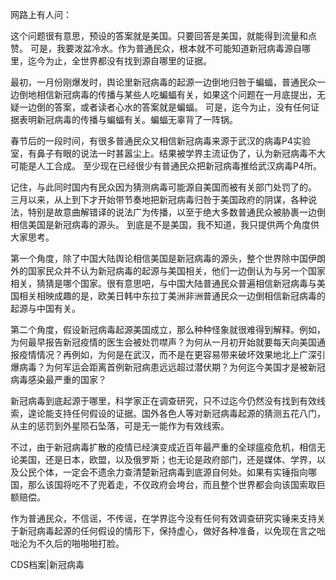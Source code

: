 

网路上有人问： 

这个问题很有意思，预设的答案就是美国。只要回答是美国，就能得到流量和点赞。 可是，我要泼盆冷水。作为普通民众，根本就不可能知道新冠病毒源自哪里，迄今为止，全世界都没有找到源自哪里的证据。

最初，一月份刚爆发时，舆论里新冠病毒的起源一边倒地归咎于蝙蝠，普通民众一边倒地相信新冠病毒的传播与某些人吃蝙蝠有关，如果这个问题在一月底提出，无疑一边倒的答案，或者读者心水的答案就是蝙蝠。 可是，迄今为止，没有任何证据表明新冠病毒的传播与蝙蝠有关。蝙蝠无辜背了一阵锅。

春节后的一段时间，有很多普通民众又相信新冠病毒来源于武汉的病毒P4实验室，有鼻子有眼的说法一时甚嚣尘上。结果被学界主流证伪了，认为新冠病毒不大可能是人工合成。 至少现在已经很少有普通民众把新冠病毒推给武汉病毒P4所。

记住，与此同时国内有民众因为猜测病毒可能源自美国而被有关部门处罚了的。 三月以来，从上到下才开始带节奏地把新冠病毒归咎于美国政府的阴谋，各种说法，特别是故意曲解错译的说法广为传播，以至于绝大多数普通民众被胁裹一边倒相信美国是新冠病毒的源头。 到底是不是美国，我不知道，我只提供两个角度供大家思考。

第一个角度，除了中国大陆舆论相信美国是新冠病毒的源头，整个世界除中国伊朗外的国家民众并不认为新冠病毒的起源与美国相关，他们一边倒认为与另一个国家相关，猜猜是哪个国家。很有意思吧，与中国大陆普通民众普遍相信新冠病毒与美国相关相映成趣的是，欧美日韩中东拉丁美洲非洲普通民众一边倒相信新冠病毒的起源与中国有关。

第二个角度，假设新冠病毒起源美国成立，那么种种怪象就很难得到解释。例如，为何最早报告新冠疫情的医生会被处罚噤声？为何从一月初开始就要每天向美国通报疫情情况？再例如，为何是在武汉，而不是在更容易带来破坏效果地北上广深引爆病毒？为何军运会距离首例新冠病患远远超过潜伏期？为何迄今美国才是被新冠病毒感染最严重的国家？

新冠病毒到底起源于哪里，科学家正在调查研究，只不过迄今仍然没有找到有效线索，遑论能支持任何假设的证据。国外各色人等对新冠病毒起源的猜测五花八门，从主的惩罚到外星陨石坠落，可是无一能作为有效线索。

不过，由于新冠病毒扩散的疫情已经演变成近百年最严重的全球瘟疫危机，相信无论美国，还是日本，欧盟，以及俄罗斯；也无论是政府部门，还是媒体、学界，以及公民个体，一定会不遗余力查清楚新冠病毒到底源自何处。如果有实锤指向哪国，那么该国将吃不了兜着走，不仅政府会垮台，而且整个世界都会向该国索取巨额赔偿。

作为普通民众，不信谣，不传谣，在学界迄今没有任何有效调查研究实锤来支持关于新冠病毒起源的任何假设的情形下，保持虚心，做好各种准备，以免现在言之咄咄沦为不久后的啪啪啪打脸。

CDS档案|新冠病毒 

